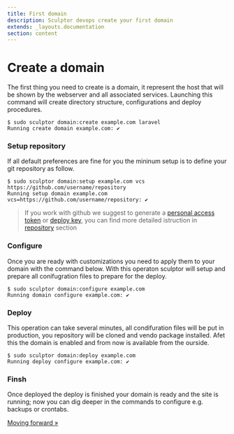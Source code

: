 ```yaml
---
title: First domain
description: Sculptor devops create your first domain
extends: _layouts.documentation
section: content
---
```

# Create a domain
The first thing you need to create is a domain, it represent the host that will be shown by the webserver and all associated services.
Launching this command will create directory structure, configurations and deploy procedures.
```shell
$ sudo sculptor domain:create example.com laravel
Running create domain example.com: ✔
```

### Setup repository
If all default preferences are fine for you the mininum setup is to define your git repository as follow.
```shell
$ sudo sculptor domain:setup example.com vcs https://github.com/username/repository
Running setup domain example.com vcs=https://github.com/username/repository: ✔
```
> If you work with github we suggest to generate a 
> [personal access token](/docs/repository/#personal-access-token)
> or [deploy key](/docs/repository/#deploy-keys), you can find more detailed istruction in [repository](/docs/repository) section

### Configure
Once you are ready with customizations you need to apply them to your domain with the command below.
With this operaton sculptor will setup and prepare all conifugration files to prepare for the deploy.
```shell
$ sudo sculptor domain:configure example.com
Running domain configure example.com: ✔
```

### Deploy
This operation can take several minutes, all condifuration files will be put in production, you repository will be cloned and vendo package installed.
Afet this the domain is enabled and from now is available from the ourside.
```shell
$ sudo sculptor domain:deploy example.com
Running deploy configure example.com: ✔
```

### Finsh
Once deployed the deploy is finished your domain is ready and the site is running; now you can dig deeper in the commands to configure e.g. backups or crontabs.


[Moving forward &raquo;](/docs/getting-started/moving-forward)